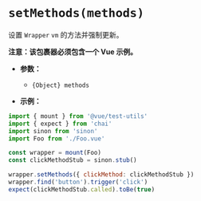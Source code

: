 # `setMethods(methods)`

设置 `Wrapper` `vm` 的方法并强制更新。

**注意：该包裹器必须包含一个 Vue 示例。**

- **参数：**
  - `{Object} methods`

- **示例：**

```js
import { mount } from '@vue/test-utils'
import { expect } from 'chai'
import sinon from 'sinon'
import Foo from './Foo.vue'

const wrapper = mount(Foo)
const clickMethodStub = sinon.stub()

wrapper.setMethods({ clickMethod: clickMethodStub })
wrapper.find('button').trigger('click')
expect(clickMethodStub.called).toBe(true)
```
